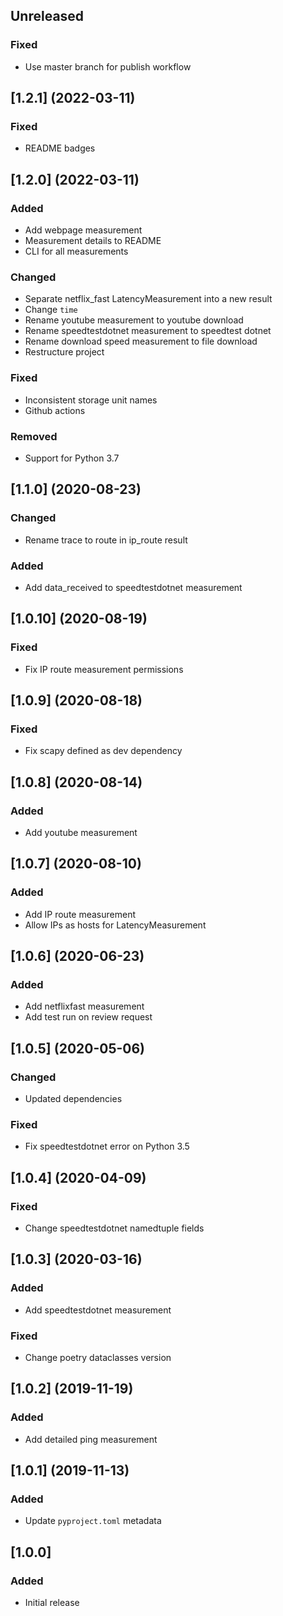 ## Unreleased

### Fixed
- Use master branch for publish workflow

## [1.2.1] (2022-03-11)

### Fixed
- README badges

## [1.2.0] (2022-03-11)

### Added
- Add webpage measurement
- Measurement details to README
- CLI for all measurements

### Changed
- Separate netflix_fast LatencyMeasurement into a new result
- Change `time`
- Rename youtube measurement to youtube download
- Rename speedtestdotnet measurement to speedtest dotnet
- Rename download speed measurement to file download
- Restructure project

### Fixed
- Inconsistent storage unit names
- Github actions

### Removed
- Support for Python 3.7

## [1.1.0] (2020-08-23)

### Changed
- Rename trace to route in ip_route result

### Added
- Add data_received to speedtestdotnet measurement

## [1.0.10] (2020-08-19)

### Fixed
- Fix IP route measurement permissions

## [1.0.9] (2020-08-18)

### Fixed
- Fix scapy defined as dev dependency

## [1.0.8] (2020-08-14)

### Added
- Add youtube measurement

## [1.0.7] (2020-08-10)

### Added
- Add IP route measurement
- Allow IPs as hosts for LatencyMeasurement

## [1.0.6] (2020-06-23)

### Added
- Add netflixfast measurement
- Add test run on review request

## [1.0.5] (2020-05-06)

### Changed
- Updated dependencies

### Fixed
- Fix speedtestdotnet error on Python 3.5

## [1.0.4] (2020-04-09)

### Fixed
- Change speedtestdotnet namedtuple fields

## [1.0.3] (2020-03-16)

### Added
- Add speedtestdotnet measurement
### Fixed
- Change poetry dataclasses version

## [1.0.2] (2019-11-19)

### Added
- Add detailed ping measurement

## [1.0.1] (2019-11-13)

### Added
- Update `pyproject.toml` metadata

## [1.0.0]

### Added
- Initial release

